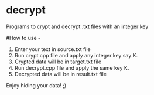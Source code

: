 # decrypt
Programs to crypt and decrypt .txt files with an integer key

#How to use - 

1. Enter your text in source.txt file
2. Run crypt.cpp file and apply any integer key say K.
3. Crypted data will be in target.txt file
4. Run decrypt.cpp file and apply the same key K.
5. Decrypted data will be in result.txt file

Enjoy hiding your data! ;)
